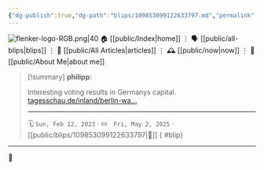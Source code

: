 ```yaml
---
{"dg-publish":true,"dg-path":"blips/109853099122633797.md","permalink":"/blips/109853099122633797/","title":"philipp on mastodon @ 2023-02-12"}
---
```



<div class="transclusion internal-embed is-loaded"><div class="markdown-embed">




![flenker-logo-RGB.png|40](/img/user/attachments/flenker-logo-RGB.png)
🏠 [[public/Index\|home]]  ⋮ 🗣️ [[public/all-blips\|blips]] ⋮  📝 [[public/All Articles\|articles]]  ⋮ 🕰️ [[public/now\|now]] ⋮ 🪪 [[public/About Me\|about me]]


</div></div>


> [!summary] **philipp**:
>
> Interesting voting results in Germanys capital. [tagesschau.de/inland/berlin-wa…](https://www.tagesschau.de/inland/berlin-wahl-175.html)
> - - -
>
> 🗓️ <code>Sun, Feb 12, 2023</code>  · ✏️ <code> Fri, May 2, 2025</code>  · [[public/blips/109853099122633797\|🔗]]
{ #blip}


- - -

 👾
